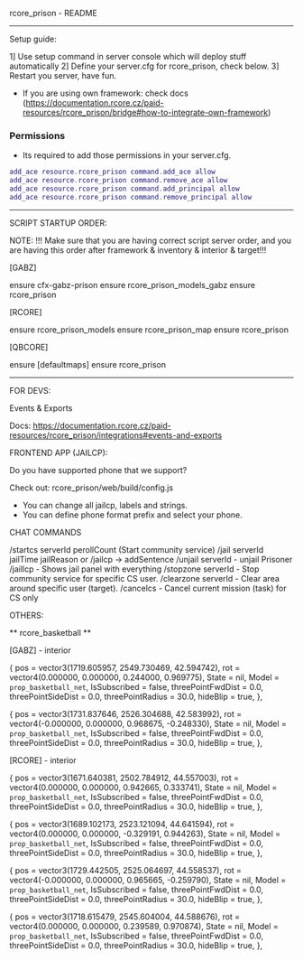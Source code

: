 rcore_prison - README

-----------------------------------------

Setup guide:


1] Use setup command in server console which will deploy stuff automatically
2] Define your server.cfg for rcore_prison, check below.
3] Restart you server, have fun.
* If you are using own framework: check docs (https://documentation.rcore.cz/paid-resources/rcore_prison/bridge#how-to-integrate-own-framework)

### Permissions

* Its required to add those permissions in your server.cfg.


```lua
add_ace resource.rcore_prison command.add_ace allow
add_ace resource.rcore_prison command.remove_ace allow
add_ace resource.rcore_prison command.add_principal allow
add_ace resource.rcore_prison command.remove_principal allow
```

-----------------------------------------

SCRIPT STARTUP ORDER:

NOTE: !!! Make sure that you are having correct script server order, and you are having this order after framework & inventory & interior & target!!!

[GABZ]

ensure cfx-gabz-prison
ensure rcore_prison_models_gabz
ensure rcore_prison

[RCORE]

ensure rcore_prison_models
ensure rcore_prison_map
ensure rcore_prison

[QBCORE]

ensure [defaultmaps]
ensure rcore_prison

-----------------------------------------

FOR DEVS:

Events & Exports

Docs: https://documentation.rcore.cz/paid-resources/rcore_prison/integrations#events-and-exports

FRONTEND APP (JAILCP):

Do you have supported phone that we support?

Check out: rcore_prison/web/build/config.js

* You can change all jailcp, labels and strings.
* You can define phone format prefix and select your phone.

CHAT COMMANDS

/startcs serverId perollCount (Start community service)
/jail serverId jailTime jailReason or /jailcp -> addSentence
/unjail serverId - unjail Prisoner
/jaillcp - Shows jail panel with everything
/stopzone serverId - Stop community service for specific CS user.
/clearzone serverId - Clear area around specific user (target).
/cancelcs - Cancel current mission (task) for CS only

OTHERS:

** rcore_basketball **

[GABZ] - interior

{
        pos = vector3(1719.605957, 2549.730469, 42.594742),
        rot = vector4(0.000000, 0.000000, 0.244000, 0.969775),
        State = nil,
        Model = `prop_basketball_net`,
        IsSubscribed = false,
        threePointFwdDist = 0.0,
        threePointSideDist = 0.0,
        threePointRadius = 30.0,
        hideBlip = true,
},

{
        pos = vector3(1731.837646, 2526.304688, 42.583992),
        rot = vector4(-0.000000, 0.000000, 0.968675, -0.248330),
        State = nil,
        Model = `prop_basketball_net`,
        IsSubscribed = false,
        threePointFwdDist = 0.0,
        threePointSideDist = 0.0,
        threePointRadius = 30.0,
        hideBlip = true,
},

[RCORE] - interior

{
    pos = vector3(1671.640381, 2502.784912, 44.557003), 
    rot = vector4(0.000000, 0.000000, 0.942665, 0.333741),
    State = nil,
    Model = `prop_basketball_net`,
    IsSubscribed = false,
    threePointFwdDist = 0.0,
    threePointSideDist = 0.0,
    threePointRadius = 30.0,
    hideBlip = true,
},

{
    pos = vector3(1689.102173, 2523.121094, 44.641594), 
    rot = vector4(0.000000, 0.000000, -0.329191, 0.944263),
    State = nil,
    Model = `prop_basketball_net`,
    IsSubscribed = false,
    threePointFwdDist = 0.0,
    threePointSideDist = 0.0,
    threePointRadius = 30.0,
    hideBlip = true,
},

{
    pos = vector3(1729.442505, 2525.064697, 44.558537), 
    rot = vector4(-0.000000, 0.000000, 0.965665, -0.259790),
    State = nil,
    Model = `prop_basketball_net`,
    IsSubscribed = false,
    threePointFwdDist = 0.0,
    threePointSideDist = 0.0,
    threePointRadius = 30.0,
    hideBlip = true,
},

{
    pos = vector3(1718.615479, 2545.604004, 44.588676), 
    rot = vector4(0.000000, 0.000000, 0.239589, 0.970874),
    State = nil,
    Model = `prop_basketball_net`,
    IsSubscribed = false,
    threePointFwdDist = 0.0,
    threePointSideDist = 0.0,
    threePointRadius = 30.0,
    hideBlip = true,
},
